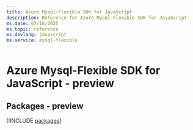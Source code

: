 ```yaml
---
title: Azure Mysql-Flexible SDK for JavaScript
description: Reference for Azure Mysql-Flexible SDK for JavaScript
ms.date: 07/16/2025
ms.topic: reference
ms.devlang: javascript
ms.service: mysql-flexible
---
```

# Azure Mysql-Flexible SDK for JavaScript - preview
## Packages - preview
[!INCLUDE [packages](mysql-flexible-index.md)]